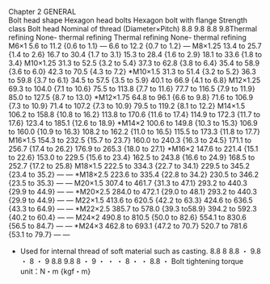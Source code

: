 Chapter 2
GENERAL  
Bolt head shape Hexagon head bolts Hexagon bolt with flange
Strength class
Bolt head
Nominal of thread
(Diameter×Pitch)
8.8
9.8
8.8
9.8Thermal 
refining
None-
thermal 
refining
Thermal 
refining
None-
thermal 
refining
M6×1 5.6 to 11.2 
{0.6 to 1.1} ― 6.6 to 12.2
{0.7 to 1.2} ―
M8×1.25 13.4 to 25.7
{1.4 to 2.6}
16.7 to 30.4
{1.7 to 3.1}
15.3 to 28.4
{1.6 to 2.9}
18.1 to 33.6
{1.8 to 3.4}
M10×1.25 31.3 to 52.5
{3.2 to 5.4}
37.3 to 62.8
{3.8 to 6.4}
35.4 to 58.9
{3.6 to 6.0}
42.3 to 70.5
{4.3 to 7.2}
*M10×1.5 31.3 to 51.4
{3.2 to 5.2}
36.3 to 59.8
{3.7 to 6.1}
34.5 to 57.5
{3.5 to 5.9}
40.1 to 66.9
{4.1 to 6.8}
M12×1.25 69.3 to 104.0
{7.1 to 10.6}
75.5 to 113.8
{7.7 to 11.6}
77.7 to 116.5
{7.9 to 11.9}
85.0 to 127.5
{8.7 to 13.0}
*M12×1.75 64.8 to 96.1
{6.6 to 9.8}
71.6 to 106.9
{7.3 to 10.9}
71.4 to 107.2
{7.3 to 10.9}
79.5 to 119.2
{8.1 to 12.2}
M14×1.5 106.2 to 158.8
{10.8 to 16.2}
113.8 to 170.6
{11.6 to 17.4}
114.9 to 172.3
{11.7 to 17.6}
123.4 to 185.1
{12.6 to 18.9}
*M14×2 100.6 to 149.8
{10.3 to 15.3}
106.9 to 160.0
{10.9 to 16.3}
108.2 to 162.2
{11.0 to 16.5}
115.5 to 173.3
{11.8 to 17.7}
M16×1.5 154.3 to 232.5
{15.7 to 23.7}
160.0 to 240.3
{16.3 to 24.5}
171.1 to 256.7
{17.4 to 26.2}
176.9 to 265.3
{18.0 to 27.1}
*M16×2 147.6 to 221.4
{15.1 to 22.6}
153.0 to 229.5
{15.6 to 23.4}
162.5 to 243.8
{16.6 to 24.9}
168.5 to 252.7
{17.2 to 25.8}
M18×1.5 222.5 to 334.3
{22.7 to 34.1}
229.5 to 345.2
{23.4 to 35.2} ― ―
*M18×2.5 223.6 to 335.4
{22.8 to 34.2}
230.5 to 346.2
{23.5 to 35.3} ― ―
M20×1.5 307.4 to 461.7
{31.3 to 47.1}
293.2 to 440.3
{29.9 to 44.9} ― ―
*M20×2.5 284.0 to 472.1
{29.0 to 48.1}
293.2 to 440.3
{29.9 to 44.9} ― ―
M22×1.5 413.6 to 620.5
{42.2 to 63.3}
424.6 to 636.5
{43.3 to 64.9} ― ―
*M22×2.5 385.7 to 578.0
{39.3 to58.9}
394.2 to 592.3
{40.2 to 60.4} ― ―
M24×2 490.8 to 810.5
{50.0 to 82.6}
554.1 to 830.6
{56.5 to 84.7} ― ―
*M24×3 462.8 to 693.1
{47.2 to 70.7}
520.7 to 781.6
{53.1 to 79.7} ― ―
* Used for internal thread of soft material such as casting.
8.8
8
8.8
・
9.8
・
8
・
9
8.8
 9.8
8
・
9
・
 ・
・
8
・
・
8.8
・
Bolt tightening torque unit：N・m {kgf・m}